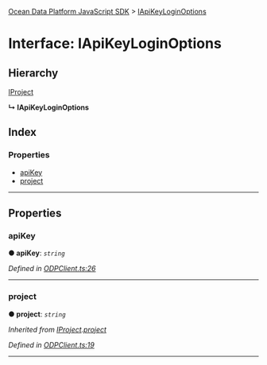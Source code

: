 [Ocean Data Platform JavaScript SDK](../README.md) > [IApiKeyLoginOptions](../interfaces/iapikeyloginoptions.md)

# Interface: IApiKeyLoginOptions

## Hierarchy

 [IProject](iproject.md)

**↳ IApiKeyLoginOptions**

## Index

### Properties

* [apiKey](iapikeyloginoptions.md#apikey)
* [project](iapikeyloginoptions.md#project)

---

## Properties

<a id="apikey"></a>

###  apiKey

**● apiKey**: *`string`*

*Defined in [ODPClient.ts:26](https://github.com/C4IROcean/ODP-sdk-js/blob/17df383/source/ODPClient.ts#L26)*

___
<a id="project"></a>

###  project

**● project**: *`string`*

*Inherited from [IProject](iproject.md).[project](iproject.md#project)*

*Defined in [ODPClient.ts:19](https://github.com/C4IROcean/ODP-sdk-js/blob/17df383/source/ODPClient.ts#L19)*

___

